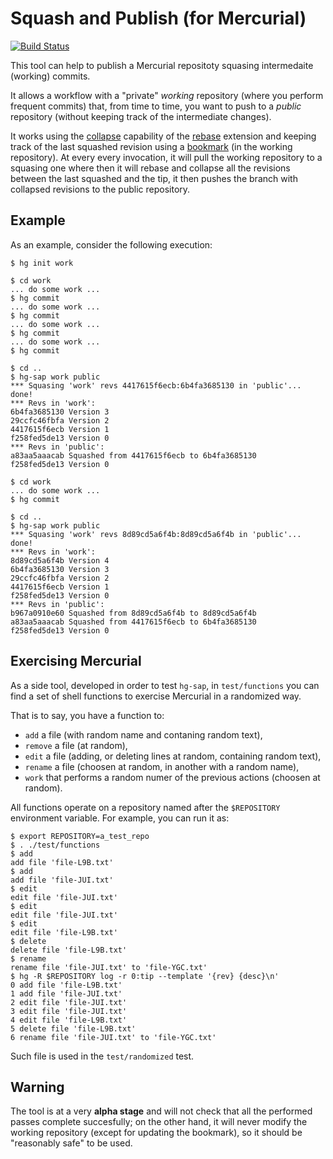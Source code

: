 # Squash and Publish (for Mercurial)


[![Build Status](https://travis-ci.org/mapio/hg-sap.png?branch=master)](https://travis-ci.org/mapio/hg-sap)

This tool can help to publish a Mercurial repositoty squasing intermedaite
(working) commits.

It allows a workflow with a "private" *working* repository (where you perform
frequent commits) that, from time to time, you want to push to a *public*
repository (without keeping track of the intermediate changes).

It works using the
[collapse](http://mercurial.selenic.com/wiki/RebaseExtension#Collapsing)
capability of the
[rebase](http://mercurial.selenic.com/wiki/RebaseExtension)
extension and
keeping track of the last squashed revision using a
[bookmark](http://mercurial.selenic.com/wiki/Bookmarks)
(in the working repository). At every every invocation, it will pull the
working repository to a squasing one where then it will rebase and collapse
all the revisions between the last squashed and the tip, it then pushes the
branch with collapsed revisions to the public repository.


## Example

As an example, consider the following execution:

	$ hg init work

	$ cd work
	... do some work ...
	$ hg commit
	... do some work ...
	$ hg commit
	... do some work ...
	$ hg commit
	... do some work ...
	$ hg commit

	$ cd ..
	$ hg-sap work public
	*** Squasing 'work' revs 4417615f6ecb:6b4fa3685130 in 'public'...   done!
	*** Revs in 'work':
	6b4fa3685130 Version 3
	29ccfc46fbfa Version 2
	4417615f6ecb Version 1
	f258fed5de13 Version 0
	*** Revs in 'public':
	a83aa5aaacab Squashed from 4417615f6ecb to 6b4fa3685130
	f258fed5de13 Version 0

	$ cd work
	... do some work ...
	$ hg commit

	$ cd ..
	$ hg-sap work public
	*** Squasing 'work' revs 8d89cd5a6f4b:8d89cd5a6f4b in 'public'...   done!
	*** Revs in 'work':
	8d89cd5a6f4b Version 4
	6b4fa3685130 Version 3
	29ccfc46fbfa Version 2
	4417615f6ecb Version 1
	f258fed5de13 Version 0
	*** Revs in 'public':
	b967a0910e60 Squashed from 8d89cd5a6f4b to 8d89cd5a6f4b
	a83aa5aaacab Squashed from 4417615f6ecb to 6b4fa3685130
	f258fed5de13 Version 0

## Exercising Mercurial

As a side tool, developed in order to test `hg-sap`, in `test/functions` you
can find a set of shell functions to exercise Mercurial in a randomized way.

That is to say, you have a function to:

- `add` a file (with random name and contaning random text),
- `remove` a file (at random),
- `edit` a file (adding, or deleting lines at random, containing random text),
- `rename` a file (choosen at random, in another with a random name),
- `work` that performs a random numer of the previous actions (choosen at random).

All functions operate on a repository named after the `$REPOSITORY`
environment variable. For example, you can run it as:

	$ export REPOSITORY=a_test_repo
	$ . ./test/functions
	$ add
	add file 'file-L9B.txt'
	$ add
	add file 'file-JUI.txt'
	$ edit
	edit file 'file-JUI.txt'
	$ edit
	edit file 'file-JUI.txt'
	$ edit
	edit file 'file-L9B.txt'
	$ delete
	delete file 'file-L9B.txt'
	$ rename
	rename file 'file-JUI.txt' to 'file-YGC.txt'
	$ hg -R $REPOSITORY log -r 0:tip --template '{rev} {desc}\n'
	0 add file 'file-L9B.txt'
	1 add file 'file-JUI.txt'
	2 edit file 'file-JUI.txt'
	3 edit file 'file-JUI.txt'
	4 edit file 'file-L9B.txt'
	5 delete file 'file-L9B.txt'
	6 rename file 'file-JUI.txt' to 'file-YGC.txt'

Such file is used in the `test/randomized` test.

## Warning

The tool is at a very **alpha stage** and will not check that all the
performed passes complete succesfully; on the other hand, it will never modify
the working repository (except for updating the bookmark), so it should be
"reasonably safe" to be used.
